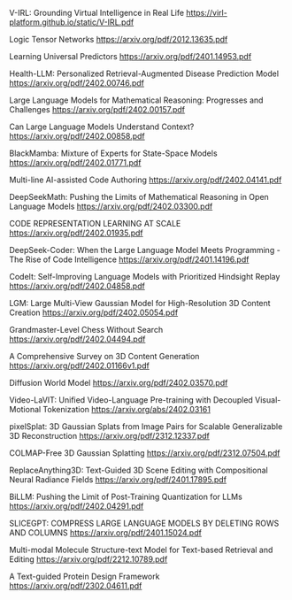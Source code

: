 V-IRL: Grounding Virtual Intelligence in Real Life
https://virl-platform.github.io/static/V-IRL.pdf

Logic Tensor Networks
https://arxiv.org/pdf/2012.13635.pdf

Learning Universal Predictors
https://arxiv.org/pdf/2401.14953.pdf

Health-LLM: Personalized Retrieval-Augmented Disease Prediction Model
https://arxiv.org/pdf/2402.00746.pdf

Large Language Models for Mathematical Reasoning: Progresses and Challenges
https://arxiv.org/pdf/2402.00157.pdf

Can Large Language Models Understand Context?
https://arxiv.org/pdf/2402.00858.pdf

BlackMamba: Mixture of Experts for State-Space Models
https://arxiv.org/pdf/2402.01771.pdf

Multi-line AI-assisted Code Authoring
https://arxiv.org/pdf/2402.04141.pdf

DeepSeekMath: Pushing the Limits of Mathematical Reasoning in Open Language Models
https://arxiv.org/pdf/2402.03300.pdf

CODE REPRESENTATION LEARNING AT SCALE
https://arxiv.org/pdf/2402.01935.pdf

DeepSeek-Coder: When the Large Language Model Meets Programming - The Rise of Code Intelligence
https://arxiv.org/pdf/2401.14196.pdf

CodeIt: Self-Improving Language Models with Prioritized Hindsight Replay
https://arxiv.org/pdf/2402.04858.pdf

LGM: Large Multi-View Gaussian Model for High-Resolution 3D Content Creation
https://arxiv.org/pdf/2402.05054.pdf

Grandmaster-Level Chess Without Search
https://arxiv.org/pdf/2402.04494.pdf

A Comprehensive Survey on 3D Content Generation
https://arxiv.org/pdf/2402.01166v1.pdf

Diffusion World Model
https://arxiv.org/pdf/2402.03570.pdf

Video-LaVIT: Unified Video-Language Pre-training with Decoupled Visual-Motional Tokenization
https://arxiv.org/abs/2402.03161

pixelSplat: 3D Gaussian Splats from Image Pairs for Scalable Generalizable 3D Reconstruction
https://arxiv.org/pdf/2312.12337.pdf

COLMAP-Free 3D Gaussian Splatting
https://arxiv.org/pdf/2312.07504.pdf

ReplaceAnything3D: Text-Guided 3D Scene Editing with Compositional Neural Radiance Fields
https://arxiv.org/pdf/2401.17895.pdf

BiLLM: Pushing the Limit of Post-Training Quantization for LLMs
https://arxiv.org/pdf/2402.04291.pdf

SLICEGPT: COMPRESS LARGE LANGUAGE MODELS BY DELETING ROWS AND COLUMNS
https://arxiv.org/pdf/2401.15024.pdf

Multi-modal Molecule Structure-text Model for Text-based Retrieval and Editing
https://arxiv.org/pdf/2212.10789.pdf

A Text-guided Protein Design Framework
https://arxiv.org/pdf/2302.04611.pdf